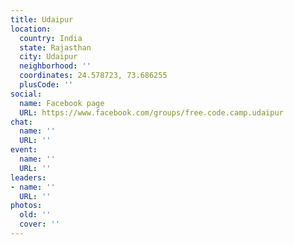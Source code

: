 ```yaml
---
title: Udaipur
location:
  country: India
  state: Rajasthan
  city: Udaipur
  neighborhood: ''
  coordinates: 24.578723, 73.686255
  plusCode: ''
social:
  name: Facebook page
  URL: https://www.facebook.com/groups/free.code.camp.udaipur
chat:
  name: ''
  URL: ''
event:
  name: ''
  URL: ''
leaders:
- name: ''
  URL: ''
photos:
  old: ''
  cover: ''
---
```

